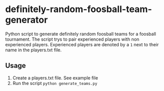 # definitely-random-foosball-team-generator
Python script to generate definitely random foosball teams for a foosball tournament. The script trys to pair experienced players with non experienced players.
Experienced players are denoted by a `1` next to their name in the players.txt file.

## Usage
1. Create a players.txt file. See example file
2. Run the script `python generate_teams.py`
